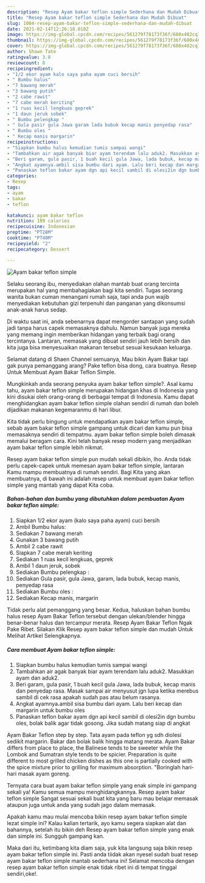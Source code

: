 ```yaml
---
description: "Resep Ayam bakar teflon simple Sederhana dan Mudah Dibuat"
title: "Resep Ayam bakar teflon simple Sederhana dan Mudah Dibuat"
slug: 1004-resep-ayam-bakar-teflon-simple-sederhana-dan-mudah-dibuat
date: 2021-02-14T12:26:18.018Z
image: https://img-global.cpcdn.com/recipes/561279f78173f36f/680x482cq70/ayam-bakar-teflon-simple-foto-resep-utama.jpg
thumbnail: https://img-global.cpcdn.com/recipes/561279f78173f36f/680x482cq70/ayam-bakar-teflon-simple-foto-resep-utama.jpg
cover: https://img-global.cpcdn.com/recipes/561279f78173f36f/680x482cq70/ayam-bakar-teflon-simple-foto-resep-utama.jpg
author: Shawn Tate
ratingvalue: 3.8
reviewcount: 8
recipeingredient:
- "1/2 ekor ayam kalo saya paha ayam cuci bersih"
- " Bumbu halus"
- "7 bawang merah"
- "3 bawang putih"
- "2 cabe rawit"
- "7 cabe merah keriting"
- "1 ruas kecil lengkuas geprek"
- "1 daun jeruk sobek"
- " Bumbu pelengkap "
- " Gula pasir gula Jawa garam lada bubuk kecap manis penyedap rasa"
- " Bumbu oles "
- " Kecap manis margarin"
recipeinstructions:
- "Siapkan bumbu halus kemudian tumis sampai wangi"
- "Tambahkan air agak banyak biar ayam terendam lalu aduk2. Masukkan ayam dan aduk2."
- "Beri garam, gula pasir, 1 buah kecil gula Jawa, lada bubuk, kecap manis dan penyedap rasa. Masak sampai air menyusut jgn lupa ketika merebus sambil di cek rasa apakah sudah pas atau belum rasanya."
- "Angkat ayamnya،ambil sisa bumbu dari ayam. Lalu beri kecap dan margarin untuk bumbu oles"
- "Panaskan teflon bakar ayam dgn api kecil sambil di olesi2in dgn bumbu oles, bolak balik agar tidak gosong. Jika sudah matang siap di angkat"
categories:
- Resep
tags:
- ayam
- bakar
- teflon

katakunci: ayam bakar teflon 
nutrition: 189 calories
recipecuisine: Indonesian
preptime: "PT28M"
cooktime: "PT40M"
recipeyield: "2"
recipecategory: Dessert

---
```



![Ayam bakar teflon simple](https://img-global.cpcdn.com/recipes/561279f78173f36f/680x482cq70/ayam-bakar-teflon-simple-foto-resep-utama.jpg)

Selaku seorang ibu, menyediakan olahan mantab buat orang tercinta merupakan hal yang membahagiakan bagi kita sendiri. Tugas seorang  wanita bukan cuman menangani rumah saja, tapi anda pun wajib menyediakan kebutuhan gizi terpenuhi dan panganan yang dikonsumsi anak-anak harus sedap.

Di waktu  saat ini, anda sebenarnya dapat mengorder santapan yang sudah jadi tanpa harus capek memasaknya dahulu. Namun banyak juga mereka yang memang ingin memberikan hidangan yang terbaik bagi orang tercintanya. Lantaran, memasak yang dibuat sendiri jauh lebih bersih dan kita juga bisa menyesuaikan makanan tersebut sesuai kesukaan keluarga. 

Selamat datang di Shaen Channel semuanya, Mau bikin Ayam Bakar tapi gak punya pemanggang arang? Pake teflon bisa dong, cara buatnya. Resep Untuk Membuat Ayam Bakar Teflon Simple.

Mungkinkah anda seorang penyuka ayam bakar teflon simple?. Asal kamu tahu, ayam bakar teflon simple merupakan hidangan khas di Indonesia yang kini disukai oleh orang-orang di berbagai tempat di Indonesia. Kamu dapat menghidangkan ayam bakar teflon simple olahan sendiri di rumah dan boleh dijadikan makanan kegemaranmu di hari libur.

Kita tidak perlu bingung untuk mendapatkan ayam bakar teflon simple, sebab ayam bakar teflon simple gampang untuk dicari dan kamu pun bisa memasaknya sendiri di tempatmu. ayam bakar teflon simple boleh dimasak memalui beragam cara. Kini telah banyak resep modern yang menjadikan ayam bakar teflon simple lebih nikmat.

Resep ayam bakar teflon simple pun mudah sekali dibikin, lho. Anda tidak perlu capek-capek untuk memesan ayam bakar teflon simple, lantaran Kamu mampu membuatnya di rumah sendiri. Bagi Kita yang akan membuatnya, di bawah ini adalah resep untuk membuat ayam bakar teflon simple yang mantab yang dapat Kita coba.

<!--inarticleads1-->

##### Bahan-bahan dan bumbu yang dibutuhkan dalam pembuatan Ayam bakar teflon simple:

1. Siapkan 1/2 ekor ayam (kalo saya paha ayam) cuci bersih
1. Ambil  Bumbu halus:
1. Sediakan 7 bawang merah
1. Gunakan 3 bawang putih
1. Ambil 2 cabe rawit
1. Siapkan 7 cabe merah keriting
1. Sediakan 1 ruas kecil lengkuas, geprek
1. Ambil 1 daun jeruk, sobek
1. Sediakan  Bumbu pelengkap :
1. Sediakan  Gula pasir, gula Jawa, garam, lada bubuk, kecap manis, penyedap rasa
1. Sediakan  Bumbu oles :
1. Sediakan  Kecap manis, margarin


Tidak perlu alat pemanggang yang besar. Kedua, haluskan bahan bumbu halus resep Ayam Bakar Teflon tersebut dengan ulekan/blender hingga benar-benar halus dan tercampur merata. Resep Ayam Bakar Teflon Ngak Pake Ribet. Silakan Klik Resep ayam bakar teflon simple dan mudah Untuk Melihat Artikel Selengkapnya. 

<!--inarticleads2-->

##### Cara membuat Ayam bakar teflon simple:

1. Siapkan bumbu halus kemudian tumis sampai wangi
1. Tambahkan air agak banyak biar ayam terendam lalu aduk2. Masukkan ayam dan aduk2.
1. Beri garam, gula pasir, 1 buah kecil gula Jawa, lada bubuk, kecap manis dan penyedap rasa. Masak sampai air menyusut jgn lupa ketika merebus sambil di cek rasa apakah sudah pas atau belum rasanya.
1. Angkat ayamnya،ambil sisa bumbu dari ayam. Lalu beri kecap dan margarin untuk bumbu oles
1. Panaskan teflon bakar ayam dgn api kecil sambil di olesi2in dgn bumbu oles, bolak balik agar tidak gosong. Jika sudah matang siap di angkat


Ayam Bakar Teflon step by step. Tata ayam pada teflon yg sdh diolesi sedikit margarin. Bakar dan bolak balik hingga matang merata. Ayam Bakar differs from place to place, the Balinese tends to be sweeter while the Lombok and Sumatran style tends to be spicier. Preparation is quite different to most grilled chicken dishes as this one is partially cooked with the spice mixture prior to grilling for maximum absorption. &#34;Boringlah hari-hari masak ayam goreng. 

Ternyata cara buat ayam bakar teflon simple yang enak simple ini gampang sekali ya! Kamu semua mampu menghidangkannya. Resep ayam bakar teflon simple Sangat sesuai sekali buat kita yang baru mau belajar memasak ataupun juga untuk anda yang sudah jago dalam memasak.

Apakah kamu mau mulai mencoba bikin resep ayam bakar teflon simple lezat simple ini? Kalau kalian tertarik, ayo kamu segera siapkan alat dan bahannya, setelah itu bikin deh Resep ayam bakar teflon simple yang enak dan simple ini. Sungguh gampang kan. 

Maka dari itu, ketimbang kita diam saja, yuk kita langsung saja bikin resep ayam bakar teflon simple ini. Pasti anda tiidak akan nyesel sudah buat resep ayam bakar teflon simple mantab sederhana ini! Selamat mencoba dengan resep ayam bakar teflon simple enak tidak ribet ini di tempat tinggal sendiri,oke!.

